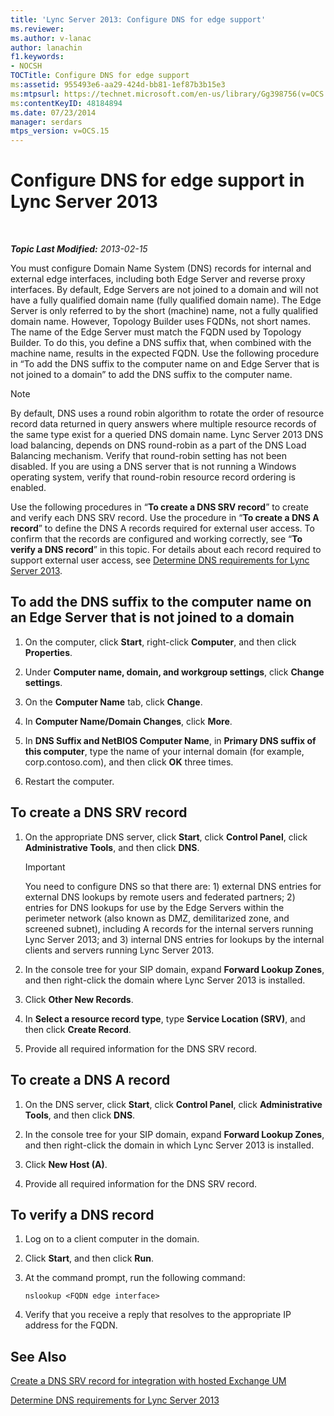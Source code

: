 ```yaml
---
title: 'Lync Server 2013: Configure DNS for edge support'
ms.reviewer: 
ms.author: v-lanac
author: lanachin
f1.keywords:
- NOCSH
TOCTitle: Configure DNS for edge support
ms:assetid: 955493e6-aa29-424d-bb81-1ef87b3b15e3
ms:mtpsurl: https://technet.microsoft.com/en-us/library/Gg398756(v=OCS.15)
ms:contentKeyID: 48184894
ms.date: 07/23/2014
manager: serdars
mtps_version: v=OCS.15
---
```


<div data-xmlns="http://www.w3.org/1999/xhtml">

<div class="topic" data-xmlns="http://www.w3.org/1999/xhtml" data-msxsl="urn:schemas-microsoft-com:xslt" data-cs="http://msdn.microsoft.com/">

<div data-asp="http://msdn2.microsoft.com/asp">

# Configure DNS for edge support in Lync Server 2013

</div>

<div id="mainSection">

<div id="mainBody">

<span> </span>

_**Topic Last Modified:** 2013-02-15_

You must configure Domain Name System (DNS) records for internal and external edge interfaces, including both Edge Server and reverse proxy interfaces. By default, Edge Servers are not joined to a domain and will not have a fully qualified domain name (fully qualified domain name). The Edge Server is only referred to by the short (machine) name, not a fully qualified domain name. However, Topology Builder uses FQDNs, not short names. The name of the Edge Server must match the FQDN used by Topology Builder. To do this, you define a DNS suffix that, when combined with the machine name, results in the expected FQDN. Use the following procedure in “To add the DNS suffix to the computer name on and Edge Server that is not joined to a domain” to add the DNS suffix to the computer name.

<div>


> [!NOTE]  
> By default, DNS uses a round robin algorithm to rotate the order of resource record data returned in query answers where multiple resource records of the same type exist for a queried DNS domain name. Lync Server 2013 DNS load balancing, depends on DNS round-robin as a part of the DNS Load Balancing mechanism. Verify that round-robin setting has not been disabled. If you are using a DNS server that is not running a Windows operating system, verify that round-robin resource record ordering is enabled.



</div>

Use the following procedures in “**To create a DNS SRV record**” to create and verify each DNS SRV record. Use the procedure in “**To create a DNS A record**” to define the DNS A records required for external user access. To confirm that the records are configured and working correctly, see “**To verify a DNS record**” in this topic. For details about each record required to support external user access, see [Determine DNS requirements for Lync Server 2013](lync-server-2013-determine-dns-requirements.md).

<div>

## To add the DNS suffix to the computer name on an Edge Server that is not joined to a domain

1.  On the computer, click **Start**, right-click **Computer**, and then click **Properties**.

2.  Under **Computer name, domain, and workgroup settings**, click **Change settings**.

3.  On the **Computer Name** tab, click **Change**.

4.  In **Computer Name/Domain Changes**, click **More**.

5.  In **DNS Suffix and NetBIOS Computer Name**, in **Primary DNS suffix of this computer**, type the name of your internal domain (for example, corp.contoso.com), and then click **OK** three times.

6.  Restart the computer.

</div>

<div>

## To create a DNS SRV record

1.  On the appropriate DNS server, click **Start**, click **Control Panel**, click **Administrative Tools**, and then click **DNS**.
    
    <div>
    

    > [!IMPORTANT]  
    > You need to configure DNS so that there are: 1) external DNS entries for external DNS lookups by remote users and federated partners; 2) entries for DNS lookups for use by the Edge Servers within the perimeter network (also known as DMZ, demilitarized zone, and screened subnet), including A records for the internal servers running Lync Server 2013; and 3) internal DNS entries for lookups by the internal clients and servers running Lync Server 2013.

    
    </div>

2.  In the console tree for your SIP domain, expand **Forward Lookup Zones**, and then right-click the domain where Lync Server 2013 is installed.

3.  Click **Other New Records**.

4.  In **Select a resource record type**, type **Service Location (SRV)**, and then click **Create Record**.

5.  Provide all required information for the DNS SRV record.

</div>

<div>

## To create a DNS A record

1.  On the DNS server, click **Start**, click **Control Panel**, click **Administrative Tools**, and then click **DNS**.

2.  In the console tree for your SIP domain, expand **Forward Lookup Zones**, and then right-click the domain in which Lync Server 2013 is installed.

3.  Click **New Host (A)**.

4.  Provide all required information for the DNS SRV record.

</div>

<div>

## To verify a DNS record

1.  Log on to a client computer in the domain.

2.  Click **Start**, and then click **Run**.

3.  At the command prompt, run the following command:
    
        nslookup <FQDN edge interface>

4.  Verify that you receive a reply that resolves to the appropriate IP address for the FQDN.

</div>

<div>

## See Also


[Create a DNS SRV record for integration with hosted Exchange UM](lync-server-2013-create-a-dns-srv-record-for-integration-with-hosted-exchange-um.md)  


[Determine DNS requirements for Lync Server 2013](lync-server-2013-determine-dns-requirements.md)  
  

</div>

</div>

<span> </span>

</div>

</div>

</div>

